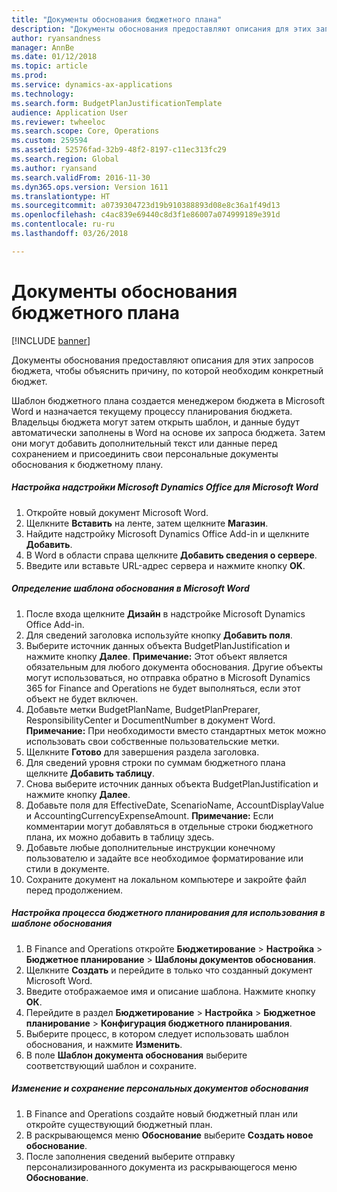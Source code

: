 ```yaml
---
title: "Документы обоснования бюджетного плана"
description: "Документы обоснования предоставляют описания для этих запросов бюджета, чтобы объяснить причину, по которой необходим конкретный бюджет."
author: ryansandness
manager: AnnBe
ms.date: 01/12/2018
ms.topic: article
ms.prod: 
ms.service: dynamics-ax-applications
ms.technology: 
ms.search.form: BudgetPlanJustificationTemplate
audience: Application User
ms.reviewer: twheeloc
ms.search.scope: Core, Operations
ms.custom: 259594
ms.assetid: 52576fad-32b9-48f2-8197-c11ec313fc29
ms.search.region: Global
ms.author: ryansand
ms.search.validFrom: 2016-11-30
ms.dyn365.ops.version: Version 1611
ms.translationtype: HT
ms.sourcegitcommit: a0739304723d19b910388893d08e8c36a1f49d13
ms.openlocfilehash: c4ac839e69440c8d3f1e86007a074999189e391d
ms.contentlocale: ru-ru
ms.lasthandoff: 03/26/2018

---
```


# <a name="budget-planning-justification-documents"></a>Документы обоснования бюджетного плана

[!INCLUDE [banner](../includes/banner.md)]

Документы обоснования предоставляют описания для этих запросов бюджета, чтобы объяснить причину, по которой необходим конкретный бюджет. 

Шаблон бюджетного плана создается менеджером бюджета в Microsoft Word и назначается текущему процессу планирования бюджета. Владельцы бюджета могут затем открыть шаблон, и данные будут автоматически заполнены в Word на основе их запроса бюджета. Затем они могут добавить дополнительный текст или данные перед сохранением и присоединить свои персональные документы обоснования к бюджетному плану.

##### <a name="set-up-microsoft-dynamics-office-add-in-for-microsoft-word"></a>Настройка надстройки Microsoft Dynamics Office для Microsoft Word

1.  Откройте новый документ Microsoft Word.
2.  Щелкните **Вставить** на ленте, затем щелкните **Магазин**.
3.  Найдите надстройку Microsoft Dynamics Office Add-in и щелкните **Добавить**.
4.  В Word в области справа щелкните **Добавить сведения о сервере**.
5.  Введите или вставьте URL-адрес сервера и нажмите кнопку **OK**.

##### <a name="define-the-justification-template-in-microsoft-word"></a>Определение шаблона обоснования в Microsoft Word

1.  После входа щелкните **Дизайн** в надстройке Microsoft Dynamics Office Add-in.
2.  Для сведений заголовка используйте кнопку **Добавить поля**.
3.  Выберите источник данных объекта BudgetPlanJustification и нажмите кнопку **Далее**. **Примечание:** Этот объект является обязательным для любого документа обоснования. Другие объекты могут использоваться, но отправка обратно в Microsoft Dynamics 365 for Finance and Operations не будет выполняться, если этот объект не будет включен.
4.  Добавьте метки BudgetPlanName, BudgetPlanPreparer, ResponsibilityCenter и DocumentNumber в документ Word. **Примечание:** При необходимости вместо стандартных меток можно использовать свои собственные пользовательские метки.
5.  Щелкните **Готово** для завершения раздела заголовка.
6.  Для сведений уровня строки по суммам бюджетного плана щелкните **Добавить таблицу**.
7.  Снова выберите источник данных объекта BudgetPlanJustification и нажмите кнопку **Далее**.
8.  Добавьте поля для EffectiveDate, ScenarioName, AccountDisplayValue и AccountingCurrencyExpenseAmount. **Примечание:** Если комментарии могут добавляться в отдельные строки бюджетного плана, их можно добавить в таблицу здесь.
9.  Добавьте любые дополнительные инструкции конечному пользователю и задайте все необходимое форматирование или стили в документе.
10. Сохраните документ на локальном компьютере и закройте файл перед продолжением.

##### <a name="set-up-the-budget-planning-process-to-use-the-justification-template"></a>Настройка процесса бюджетного планирования для использования в шаблоне обоснования

1.  В Finance and Operations откройте **Бюджетирование** &gt; **Настройка** &gt; **Бюджетное планирование** &gt; **Шаблоны документов обоснования**.
2.  Щелкните **Создать** и перейдите в только что созданный документ Microsoft Word.
3.  Введите отображаемое имя и описание шаблона. Нажмите кнопку **ОК**.
4.  Перейдите в раздел **Бюджетирование** &gt; **Настройка** &gt; **Бюджетное** **планирование** &gt; **Конфигурация бюджетного планирования**.
5.  Выберите процесс, в котором следует использовать шаблон обоснования, и нажмите **Изменить**.
6.  В поле **Шаблон документа обоснования** выберите соответствующий шаблон и сохраните.

##### <a name="edit-and-save-personalized-justification-documents"></a>Изменение и сохранение персональных документов обоснования

1.  В Finance and Operations создайте новый бюджетный план или откройте существующий бюджетный план.
2.  В раскрывающемся меню **Обоснование** выберите **Создать новое обоснование**.
3.  После заполнения сведений выберите отправку персонализированного документа из раскрывающегося меню **Обоснование**.





